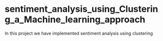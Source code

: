 # sentiment_analysis_using_Clustering_a_Machine_learning_approach
In this project we have implemented sentiment analysis using clustering
